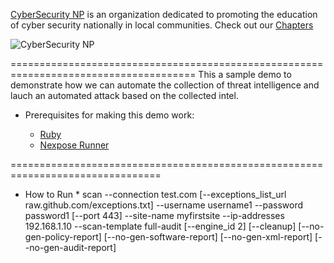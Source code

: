 [CyberSecurity NP](https://www.cybersecuritynp.org) is an organization dedicated to promoting the education of cyber security nationally in local communities. Check out our [Chapters](https://www.cybersecuritynp.org/chapters/)

![CyberSecurity NP](https://www.cybersecuritynp.org/wp-content/uploads/2019/07/logo-no-website.png)

======================================================================================
This a sample demo to demonstrate how we can automate the collection of threat intelligence and lauch an automated attack based on the collected intel.


* Prerequisites for making this demo work:

  * [Ruby](https://www.ruby-lang.org/en/documentation/installation/)
  * [Nexpose Runner](https://rubygems.org/gems/NexposeRunner/versions/0.0.5)

================================================================================

* How to Run *
scan --connection test.com [--exceptions_list_url raw.github.com/exceptions.txt] --username username1 --password password1 [--port 443] --site-name myfirstsite --ip-addresses 192.168.1.10 --scan-template full-audit [--engine_id 2] [--cleanup] [--no-gen-policy-report] [--no-gen-software-report] [--no-gen-xml-report] [--no-gen-audit-report]

